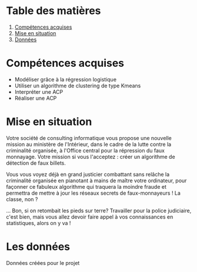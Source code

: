 # Table des matières
1. [Compétences acquises](#Comp)
2. [Mise en situation](#Scenario)  
3. [Données](#data)

# Compétences acquises <a name="Comp"></a>
- Modéliser grâce à la régression logistique
- Utiliser un algorithme de clustering de type Kmeans
- Interpréter une ACP
- Réaliser une ACP

# Mise en situation <a name="Scenario"></a>
Votre société de consulting informatique vous propose une nouvelle mission au ministère de l'Intérieur, dans le cadre de la lutte contre la criminalité organisée, à l'Office central pour la répression du faux monnayage. Votre mission si vous l'acceptez : créer un algorithme de détection de faux billets.

Vous vous voyez déjà en grand justicier combattant sans relâche la criminalité organisée en pianotant à mains de maître votre ordinateur, pour façonner ce fabuleux algorithme  qui traquera la moindre fraude et permettra de mettre à jour les réseaux secrets de faux-monnayeurs ! La classe, non ?

... Bon, si on retombait les pieds sur terre? Travailler pour la police judiciaire, c'est bien, mais vous allez devoir faire appel à vos connaissances en statistiques, alors on y va !

# Les données <a name="data"></a>
Données créées pour le projet
